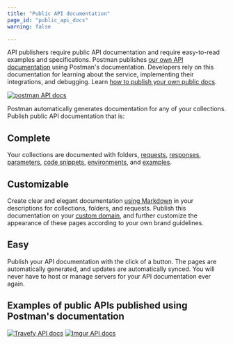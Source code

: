 ```yaml
---
title: "Public API documentation"
page_id: "public_api_docs"
warning: false

---
```

API publishers require public API documentation and require easy-to-read examples and specifications. Postman publishes [our own API documentation](http://docs.api.getpostman.com) using Postman's documentation. Developers rely on this documentation for learning about the service, implementing their integrations, and debugging. Learn [how to publish your own public docs](/docs/postman/api_documentation/publishing_public_docs/).

[![postman API docs](https://assets.postman.com/postman-docs/59189909.png)](https://assets.postman.com/postman-docs/59189909.png)  

Postman automatically generates documentation for any of your collections. Publish public API documentation that is:

## **Complete**

Your collections are documented with folders, [requests](/docs/postman/sending_api_requests/requests/), [responses](/docs/postman/sending_api_requests/responses/), [parameters](/docs/postman/sending_api_requests/requests/#url), [code snippets](/docs/postman/sending_api_requests/generate_code_snippets/), [environments](/docs/postman/environments_and_globals/manage_environments/), and [examples](/docs/postman/collections/examples/#what-is-an-example).

## **Customizable**

Create clear and elegant documentation [using Markdown](/docs/postman/api_documentation/how_to_document_using_markdown/) in your descriptions for collections, folders, and requests. Publish this documentation on your [custom domain](/docs/postman/api_documentation/adding_and_verifying_custom_domains/), and further customize the appearance of these pages according to your own brand guidelines.

## **Easy**

Publish your API documentation with the click of a button. The pages are automatically generated, and updates are automatically synced. You will never have to host or manage servers for your API documentation ever again.

## Examples of public APIs published using Postman's documentation

[![Travefy API docs](https://assets.postman.com/postman-docs/59189815.png)](https://assets.postman.com/postman-docs/59189815.png)
[![Imgur API docs](https://assets.postman.com/postman-docs/59189801.png)](https://assets.postman.com/postman-docs/59189801.png)
